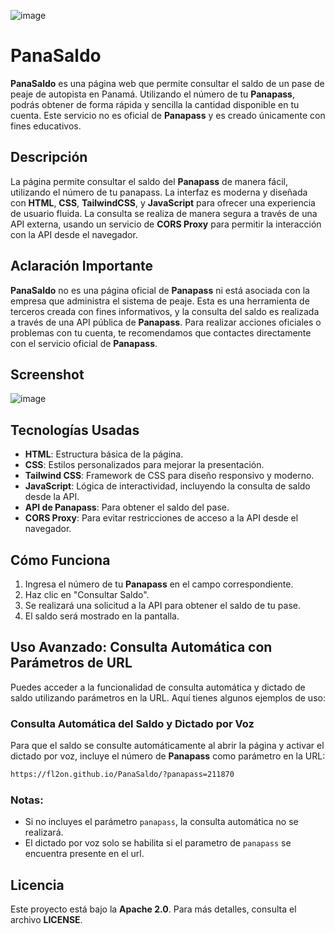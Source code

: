 ![image](https://github.com/user-attachments/assets/2c36151d-dc1f-4f3c-b85e-1ab58dea8ca8)

# PanaSaldo

**PanaSaldo** es una página web que permite consultar el saldo de un pase de peaje de autopista en Panamá. Utilizando el número de tu **Panapass**, podrás obtener de forma rápida y sencilla la cantidad disponible en tu cuenta. Este servicio no es oficial de **Panapass** y es creado únicamente con fines educativos.

## Descripción

La página permite consultar el saldo del **Panapass** de manera fácil, utilizando el número de tu panapass. La interfaz es moderna y diseñada con **HTML**, **CSS**, **TailwindCSS**, y **JavaScript** para ofrecer una experiencia de usuario fluida. La consulta se realiza de manera segura a través de una API externa, usando un servicio de **CORS Proxy** para permitir la interacción con la API desde el navegador.

## Aclaración Importante

**PanaSaldo** no es una página oficial de **Panapass** ni está asociada con la empresa que administra el sistema de peaje. Esta es una herramienta de terceros creada con fines informativos, y la consulta del saldo es realizada a través de una API pública de **Panapass**. Para realizar acciones oficiales o problemas con tu cuenta, te recomendamos que contactes directamente con el servicio oficial de **Panapass**.

## Screenshot

![image](https://github.com/user-attachments/assets/0da3f090-4939-47ef-bce8-36ad4ca6867b)

## Tecnologías Usadas

- **HTML**: Estructura básica de la página.
- **CSS**: Estilos personalizados para mejorar la presentación.
- **Tailwind CSS**: Framework de CSS para diseño responsivo y moderno.
- **JavaScript**: Lógica de interactividad, incluyendo la consulta de saldo desde la API.
- **API de Panapass**: Para obtener el saldo del pase.
- **CORS Proxy**: Para evitar restricciones de acceso a la API desde el navegador.

## Cómo Funciona

1. Ingresa el número de tu **Panapass** en el campo correspondiente.
2. Haz clic en "Consultar Saldo".
3. Se realizará una solicitud a la API para obtener el saldo de tu pase.
4. El saldo será mostrado en la pantalla.

## Uso Avanzado: Consulta Automática con Parámetros de URL

Puedes acceder a la funcionalidad de consulta automática y dictado de saldo utilizando parámetros en la URL. Aquí tienes algunos ejemplos de uso:

### Consulta Automática del Saldo y Dictado por Voz
Para que el saldo se consulte automáticamente al abrir la página y activar el dictado por voz, incluye el número de **Panapass** como parámetro en la URL:

```bash
https://fl2on.github.io/PanaSaldo/?panapass=211870
```

### Notas:
- Si no incluyes el parámetro `panapass`, la consulta automática no se realizará.
- El dictado por voz solo se habilita si el parametro de `panapass` se encuentra presente en el url.

## Licencia

Este proyecto está bajo la **Apache 2.0**. Para más detalles, consulta el archivo **LICENSE**.
